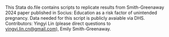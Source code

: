 This Stata do.file contains scripts to replicate results from Smith-Greenaway 2024 paper published in Socius: Education as a risk factor of unintended pregnancy. Data needed for this script is publicly avaiable via DHS. Contributors: Yingyi Lin (please direct questions to yingyi.lin.cn@gmail.com), Emily Smith-Greenaway. 
